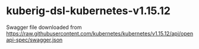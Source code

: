 # kuberig-dsl-kubernetes-v1.15.12

Swagger file downloaded from https://raw.githubusercontent.com/kubernetes/kubernetes/v1.15.12/api/openapi-spec/swagger.json
